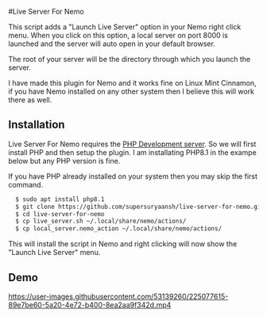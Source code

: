 
#Live Server For Nemo

This script adds a "Launch Live Server" option in your Nemo right click menu. When you click on this option, a local server on port 8000 is launched and the server will auto open in your default browser.

The root of your server will be the directory through which you launch the server.

I have made this plugin for Nemo and it works fine on Linux Mint Cinnamon, if you have Nemo installed on any other system then I believe this will work there as well.

## Installation

Live Server For Nemo requires the [PHP Development server](https://www.php.net/manual/en/features.commandline.webserver.php). So we will first install PHP and then setup the plugin. I am installating PHP8.1 in the exampe below but any PHP version is fine.

If you have PHP already installed on your system then you may skip the first command.

```bash
  $ sudo apt install php8.1
  $ git clone https://github.com/supersuryaansh/live-server-for-nemo.git
  $ cd live-server-for-nemo
  $ cp live_server.sh ~/.local/share/nemo/actions/
  $ cp local_server.nemo_action ~/.local/share/nemo/actions/
```
This will install the script in Nemo and right clicking will now show the "Launch Live Server" menu.

## Demo


https://user-images.githubusercontent.com/53139260/225077615-89e7be60-5a20-4e72-b400-8ea2aa9f342d.mp4

